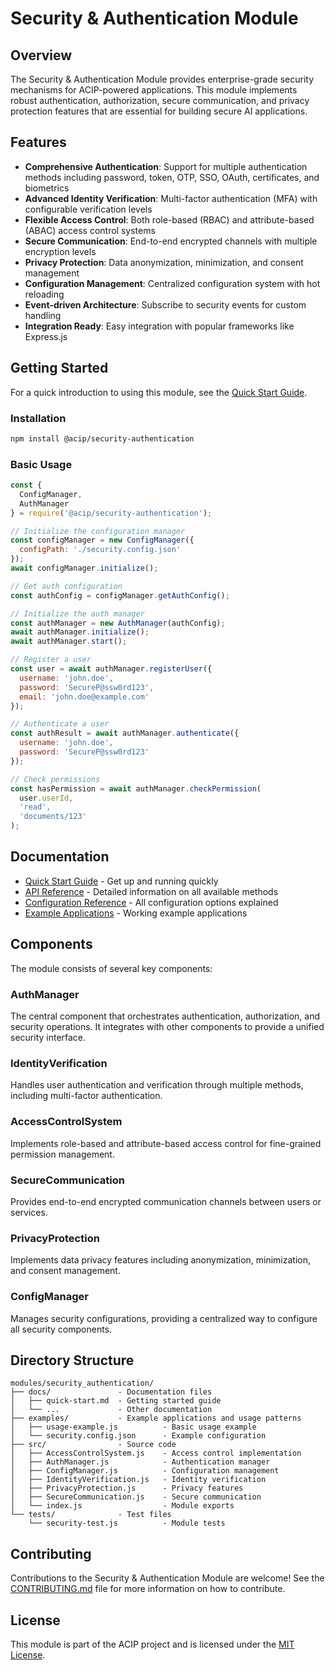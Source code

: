 # Security & Authentication Module

## Overview

The Security & Authentication Module provides enterprise-grade security mechanisms for ACIP-powered applications. This module implements robust authentication, authorization, secure communication, and privacy protection features that are essential for building secure AI applications.

## Features

- **Comprehensive Authentication**: Support for multiple authentication methods including password, token, OTP, SSO, OAuth, certificates, and biometrics
- **Advanced Identity Verification**: Multi-factor authentication (MFA) with configurable verification levels
- **Flexible Access Control**: Both role-based (RBAC) and attribute-based (ABAC) access control systems
- **Secure Communication**: End-to-end encrypted channels with multiple encryption levels
- **Privacy Protection**: Data anonymization, minimization, and consent management
- **Configuration Management**: Centralized configuration system with hot reloading
- **Event-driven Architecture**: Subscribe to security events for custom handling
- **Integration Ready**: Easy integration with popular frameworks like Express.js

## Getting Started

For a quick introduction to using this module, see the [Quick Start Guide](./docs/quick-start.md).

### Installation

```bash
npm install @acip/security-authentication
```

### Basic Usage

```javascript
const { 
  ConfigManager, 
  AuthManager 
} = require('@acip/security-authentication');

// Initialize the configuration manager
const configManager = new ConfigManager({
  configPath: './security.config.json'
});
await configManager.initialize();

// Get auth configuration
const authConfig = configManager.getAuthConfig();

// Initialize the auth manager
const authManager = new AuthManager(authConfig);
await authManager.initialize();
await authManager.start();

// Register a user
const user = await authManager.registerUser({
  username: 'john.doe',
  password: 'SecureP@ssw0rd123',
  email: 'john.doe@example.com'
});

// Authenticate a user
const authResult = await authManager.authenticate({
  username: 'john.doe',
  password: 'SecureP@ssw0rd123'
});

// Check permissions
const hasPermission = await authManager.checkPermission(
  user.userId,
  'read',
  'documents/123'
);
```

## Documentation

- [Quick Start Guide](./docs/quick-start.md) - Get up and running quickly
- [API Reference](./docs/api-reference.md) - Detailed information on all available methods
- [Configuration Reference](./docs/configuration-reference.md) - All configuration options explained
- [Example Applications](./examples/) - Working example applications

## Components

The module consists of several key components:

### AuthManager

The central component that orchestrates authentication, authorization, and security operations. It integrates with other components to provide a unified security interface.

### IdentityVerification

Handles user authentication and verification through multiple methods, including multi-factor authentication.

### AccessControlSystem

Implements role-based and attribute-based access control for fine-grained permission management.

### SecureCommunication

Provides end-to-end encrypted communication channels between users or services.

### PrivacyProtection

Implements data privacy features including anonymization, minimization, and consent management.

### ConfigManager

Manages security configurations, providing a centralized way to configure all security components.

## Directory Structure

```
modules/security_authentication/
├── docs/               - Documentation files
│   ├── quick-start.md  - Getting started guide
│   └── ...             - Other documentation
├── examples/           - Example applications and usage patterns
│   ├── usage-example.js          - Basic usage example
│   └── security.config.json      - Example configuration
├── src/                - Source code
│   ├── AccessControlSystem.js    - Access control implementation
│   ├── AuthManager.js            - Authentication manager
│   ├── ConfigManager.js          - Configuration management
│   ├── IdentityVerification.js   - Identity verification
│   ├── PrivacyProtection.js      - Privacy features
│   ├── SecureCommunication.js    - Secure communication
│   └── index.js                  - Module exports
└── tests/              - Test files
    └── security-test.js          - Module tests
```

## Contributing

Contributions to the Security & Authentication Module are welcome! See the [CONTRIBUTING.md](../../CONTRIBUTING.md) file for more information on how to contribute.

## License

This module is part of the ACIP project and is licensed under the [MIT License](../../LICENSE). 
